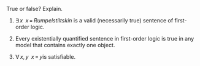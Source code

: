 

True or false? Explain.<br>

1.  ${\exists\,x\;\;} x{{\,=\,}}{Rumpelstiltskin}$ is a valid
    (necessarily true) sentence of first-order logic.<br>

2.  Every existentially quantified sentence in first-order logic is true
    in any model that contains exactly one object.<br>

3.  ${\forall\,x,y\;\;} x{{\,=\,}}y$is satisfiable.<br>
